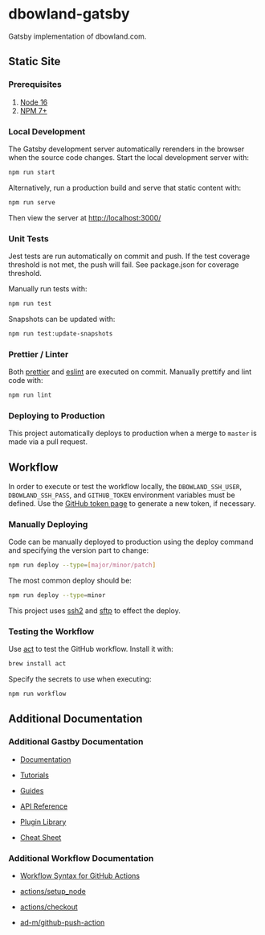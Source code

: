 # dbowland-gatsby

Gatsby implementation of dbowland.com.

## Static Site

### Prerequisites

1. [Node 16](https://nodejs.org/en/)
1. [NPM 7+](https://www.npmjs.com/)

### Local Development

The Gatsby development server automatically rerenders in the browser when the source code changes. Start the local development server with:

```bash
npm run start
```

Alternatively, run a production build and serve that static content with:

```bash
npm run serve
```

Then view the server at <http://localhost:3000/>

### Unit Tests

Jest tests are run automatically on commit and push. If the test coverage threshold is not met, the push will fail. See package.json for coverage threshold.

Manually run tests with:

```bash
npm run test
```

Snapshots can be updated with:

```bash
npm run test:update-snapshots
```

### Prettier / Linter

Both [prettier](https://prettier.io/) and [eslint](https://eslint.org/) are executed on commit. Manually prettify and lint code with:

```bash
npm run lint
```

### Deploying to Production

This project automatically deploys to production when a merge to `master` is made via a pull request.

## Workflow

In order to execute or test the workflow locally, the `DBOWLAND_SSH_USER`, `DBOWLAND_SSH_PASS`, and `GITHUB_TOKEN` environment variables must be defined. Use the [GitHub token page](https://github.com/settings/tokens) to generate a new token, if necessary.

### Manually Deploying

Code can be manually deployed to production using the deploy command and specifying the version part to change:

```bash
npm run deploy --type=[major/minor/patch]
```

The most common deploy should be:

```bash
npm run deploy --type=minor
```

This project uses [ssh2](https://www.npmjs.com/package/ssh2) and [sftp](https://github.com/mscdex/ssh2-streams/blob/master/SFTPStream.md#sftpstream-methods) to effect the deploy.

### Testing the Workflow

Use [act](https://github.com/nektos/act) to test the GitHub workflow. Install it with:

```bash
brew install act
```

Specify the secrets to use when executing:

```bash
npm run workflow
```

## Additional Documentation

### Additional Gastby Documentation

- [Documentation](https://www.gatsbyjs.com/docs/?utm_source=starter&utm_medium=readme&utm_campaign=minimal-starter)

- [Tutorials](https://www.gatsbyjs.com/tutorial/?utm_source=starter&utm_medium=readme&utm_campaign=minimal-starter)

- [Guides](https://www.gatsbyjs.com/tutorial/?utm_source=starter&utm_medium=readme&utm_campaign=minimal-starter)

- [API Reference](https://www.gatsbyjs.com/docs/api-reference/?utm_source=starter&utm_medium=readme&utm_campaign=minimal-starter)

- [Plugin Library](https://www.gatsbyjs.com/plugins?utm_source=starter&utm_medium=readme&utm_campaign=minimal-starter)

- [Cheat Sheet](https://www.gatsbyjs.com/docs/cheat-sheet/?utm_source=starter&utm_medium=readme&utm_campaign=minimal-starter)

### Additional Workflow Documentation

- [Workflow Syntax for GitHub Actions](https://docs.github.com/en/actions/reference/workflow-syntax-for-github-actions)

- [actions/setup_node](https://github.com/actions/setup-node)

- [actions/checkout](https://github.com/actions/checkout)

- [ad-m/github-push-action](https://github.com/ad-m/github-push-action)
